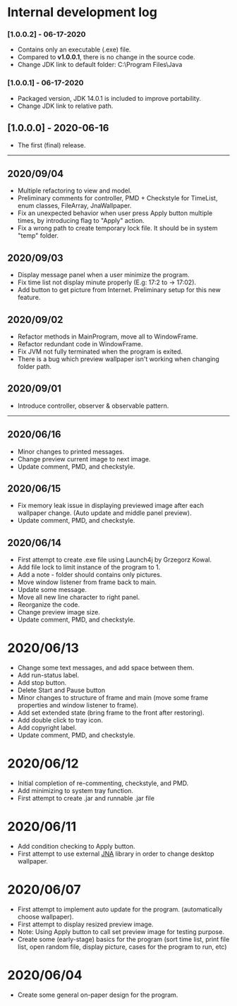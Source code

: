 # Internal development log
### [1.0.0.2] - 06-17-2020
- Contains only an executable (.exe) file.
- Compared to **v1.0.0.1**, there is no change in the source code.
- Change JDK link to default folder: C:\Program Files\Java

### [1.0.0.1] - 06-17-2020
- Packaged version, JDK 14.0.1 is included to improve portability.
- Change JDK link to relative path.

## [1.0.0.0] - 2020-06-16
- The first (final) release.
___

## 2020/09/04
- Multiple refactoring to view and model.
- Preliminary comments for controller, PMD + Checkstyle for TimeList, enum classes, FileArray, JnaWallpaper.
- Fix an unexpected behavior when user press Apply button multiple times, by introducing flag to "Apply" action.
- Fix a wrong path to create temporary lock file. It should be in system "temp" folder.

## 2020/09/03
- Display message panel when a user minimize the program.
- Fix time list not display minute properly (E.g: 17:2 to -> 17:02).
- Add button to get picture from Internet. Preliminary setup for this new feature.

## 2020/09/02
- Refactor methods in MainProgram, move all to WindowFrame.
- Refactor redundant code in WindowFrame.
- Fix JVM not fully terminated when the program is exited.
- There is a bug which preview wallpaper isn't working when changing folder path.


## 2020/09/01
- Introduce controller, observer & observable pattern.
___

## 2020/06/16
- Minor changes to printed messages.
- Change preview current image to next image.
- Update comment, PMD, and checkstyle.

## 2020/06/15
- Fix memory leak issue in displaying previewed image after each wallpaper change. (Auto update and middle panel preview).
- Update comment, PMD, and checkstyle.

## 2020/06/14
- First attempt to create .exe file using Launch4j by Grzegorz Kowal.
- Add file lock to limit instance of the program to 1.
- Add a note - folder should contains only pictures.
- Move window listener from frame back to main.
- Update some message.
- Move all new line character to right panel.
- Reorganize the code.
- Change preview image size.
- Update comment, PMD, and checkstyle.

# 2020/06/13
- Change some text messages, and add space between them.
- Add run-status label.
- Add stop button.
- Delete Start and Pause button
- Minor changes to structure of frame and main (move some frame properties and window listener to frame).
- Add set extended state (bring frame to the front after restoring).
- Add double click to tray icon.
- Add copyright label.
- Update comment, PMD, and checkstyle.

# 2020/06/12
- Initial completion of re-commenting, checkstyle, and PMD.
- Add minimizing to system tray function.
- First attempt to create .jar and runnable .jar file

# 2020/06/11
- Add condition checking to Apply button.
- First attempt to use external [JNA](https://github.com/java-native-access/jna) library in order to change desktop wallpaper.

# 2020/06/07
- First attempt to implement auto update for the program. (automatically choose wallpaper).
- First attempt to display resized preview image.
- Note: Using Apply button to call set preview image for testing purpose.
- Create some (early-stage) basics for the program (sort time list, print file list, open random file, display picture, cases for the program to run, etc)

# 2020/06/04
- Create some general on-paper design for the program.

